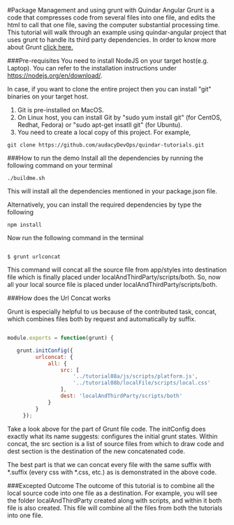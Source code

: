 #Package Management and using grunt with Quindar Angular
Grunt is a code that compresses code from several files into one file, and edits the html to call that one file, saving the computer substantial processing time. This tutorial will walk through an example using quindar-angular project that uses grunt to handle its third party dependencies.
In order to know more about Grunt <a href="http://gruntjs.com">click here.</a>

###Pre-requisites
You need to install NodeJS on your target host(e.g. Laptop). You can refer to the installation instructions under https://nodejs.org/en/download/.

In case, if you want to clone the entire project then you can install "git" binaries on your target host.

1. Git is pre-installed on MacOS.
2. On Linux host, you can install Git by "sudo yum install git" (for CentOS, Redhat, Fedora) or "sudo apt-get insatll git" (for Ubuntu).
3. You need to create a local copy of this project. For example,

```
git clone https://github.com/audacyDevOps/quindar-tutorials.git
 ```

###How to run the demo
Install all the dependencies by running the following command on your terminal

```
./buildme.sh
```
This will install all the dependencies mentioned in your package.json file.

Alternatively, you can install the required dependencies by type the following

```
npm install
```

Now run the following command in the terminal

```

$ grunt urlconcat

```
This command will concat all the source file from app/styles into destination file which is finally placed under localAndThirdParty/scripts/both. So, now all your local source file is placed under localAndThirdParty/scripts/both.

###How does the Url Concat works

Grunt is especially helpful to us because of the contributed task, concat, which combines files both by request and automatically by suffix.

```javascript

module.exports = function(grunt) {

   grunt.initConfig({
         urlconcat: {
             all: {
                 src: [
                     '../tutorial08a/js/scripts/platform.js',
                     '../tutorial08b/localFile/scripts/local.css'
                 ],
                 dest: 'localAndThirdParty/scripts/both'
             }
         }
     });
```
Take a look above for the part of Grunt file code. The initConfig does exactly what its name suggests: configures the initial grunt states. Within concat, the src section is a list of source files from which to draw code and dest section is the destination of the new concatenated code.

The best part is that we can concat every file with the same suffix with *.suffix (every css with *.css, etc.) as is demonstrated in the above code.

###Excepted Outcome
The outcome of this tutorial is to combine all the local source code into one file as a destination.
For example, you will see the folder localAndThirdParty created along with scripts, and within it both file is also created. This file will combine all the files from both the tutorials into one file.



